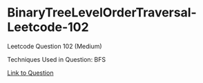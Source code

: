# BinaryTreeLevelOrderTraversal-Leetcode-102

Leetcode Question 102 (Medium)

Techniques Used in Question:
BFS

[Link to Question](https://leetcode.com/problems/binary-tree-level-order-traversal/)
